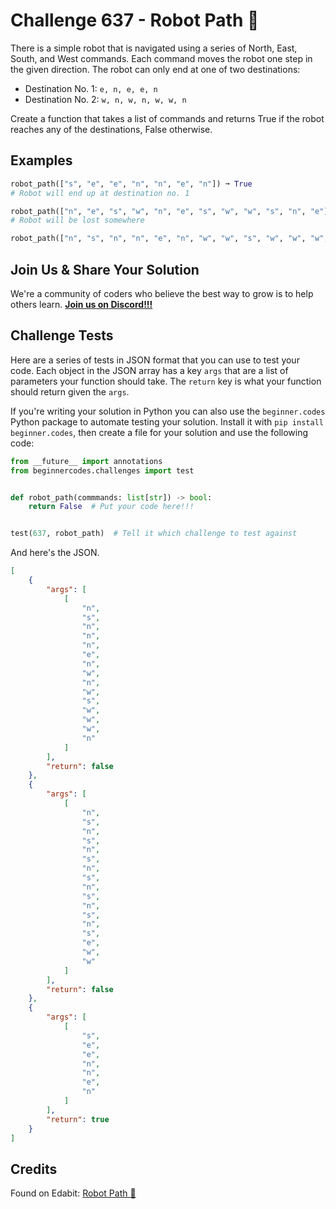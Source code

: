 # Challenge 637 - Robot Path 🤖

There is a simple robot that is navigated using a series of North, East, South, and West commands. Each command moves the robot one step in the given direction. The robot can only end at one of two destinations:

- Destination No. 1: `e, n, e, e, n`
- Destination No. 2: `w, n, w, n, w, w, n`

Create a function that takes a list of commands and returns True if the robot reaches any of the destinations, False otherwise.

## Examples
```python
robot_path(["s", "e", "e", "n", "n", "e", "n"]) ➞ True
# Robot will end up at destination no. 1

robot_path(["n", "e", "s", "w", "n", "e", "s", "w", "w", "s", "n", "e"]) ➞ False
# Robot will be lost somewhere

robot_path(["n", "s", "n", "n", "e", "n", "w", "w", "s", "w", "w", "w", "n"]) ➞ True
```
## Join Us & Share Your Solution

We're a community of coders who believe the best way to grow is to help others learn. **[Join us on Discord!!!](https://discord.gg/sfHykntuGy)**

## Challenge Tests

Here are a series of tests in JSON format that you can use to test your code. Each object in the JSON array has a key `args` that are a list of parameters your function should take. The `return` key is what your function should return given the `args`. 

If you're writing your solution in Python you can also use the `beginner.codes` Python package to automate testing your solution. Install it with `pip install beginner.codes`, then create a file for your solution and use the following code:
```python
from __future__ import annotations
from beginnercodes.challenges import test


def robot_path(commmands: list[str]) -> bool:
    return False  # Put your code here!!!


test(637, robot_path)  # Tell it which challenge to test against
```
And here's the JSON.
```json
[
    {
        "args": [
            [
                "n",
                "s",
                "n",
                "n",
                "n",
                "e",
                "n",
                "w",
                "n",
                "w",
                "s",
                "w",
                "w",
                "w",
                "n"
            ]
        ],
        "return": false
    },
    {
        "args": [
            [
                "n",
                "s",
                "n",
                "s",
                "n",
                "s",
                "n",
                "s",
                "n",
                "s",
                "n",
                "s",
                "n",
                "s",
                "e",
                "w",
                "w"
            ]
        ],
        "return": false
    },
    {
        "args": [
            [
                "s",
                "e",
                "e",
                "n",
                "n",
                "e",
                "n"
            ]
        ],
        "return": true
    }
]
```
## Credits

Found on Edabit: [Robot Path 🤖](https://edabit.com/challenge/towwrEJ7zr8xKGSr5)
